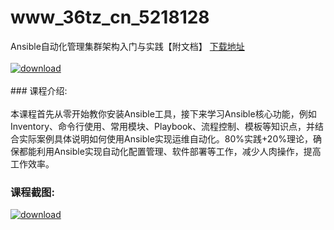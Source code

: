# www_36tz_cn_5218128
Ansible自动化管理集群架构入门与实践【附文档】
[下载地址](http://www.36tz.cn/article/5218128 "下载地址")
<br/></br>[![download](http://36tz.cn/muke_img/2021_01_1-135.png "下载地址")](http://www.36tz.cn/article/5218128 "下载地址")
<br/></br>### 课程介绍:<br/></br>本课程首先从零开始教你安装Ansible工具，接下来学习Ansible核心功能，例如Inventory、命令行使用、常用模块、Playbook、流程控制、模板等知识点，并结合实际案例具体说明如何使用Ansible实现运维自动化。80%实践+20%理论，确保都能利用Ansible实现自动化配置管理、软件部署等工作，减少人肉操作，提高工作效率。

### 课程截图:
[![download](http://36tz.cn/muke_img/2021_01_2-156.png "下载地址")](http://www.36tz.cn/article/5218128 "下载地址")
